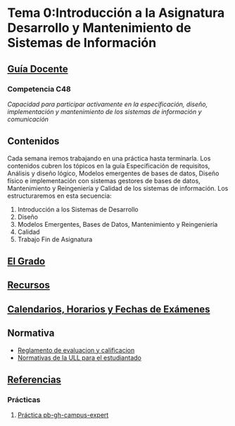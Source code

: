 # Tema 0:Introducción a la Asignatura Desarrollo y Mantenimiento de Sistemas de Información

## [Guía Docente](https://www.ull.es/apps/guias/guias/view_guide/26226/) 

### Competencia C48  

*Capacidad para participar activamente en la especificación, diseño, implementación y mantenimiento de los sistemas de información y comunicación*

## Contenidos

Cada semana iremos trabajando en una práctica hasta terminarla. Los contenidos cubren
los tópicos en la guía Especificación de requisitos, Análisis y diseño lógico, Modelos emergentes de bases de datos,
Diseño físico e implementación con sistemas gestores de bases de datos, Mantenimiento y Reingeniería y Calidad de los sistemas de información.
Los estructuraremos en esta secuencia:


1. Introducción a los Sistemas de Desarrollo
2. Diseño
3. Modelos Emergentes, Bases de Datos, Mantenimiento y Reingeniería
4. Calidad
5. Trabajo Fin de Asignatura

## [El Grado](../degree.md)

## [Recursos](../resources.md)

## [Calendarios, Horarios y Fechas de Exámenes](../timetables.md)

## Normativa

* [Reglamento de evaluacion y calificacion](https://www.ull.es/portal/normativa/normativa/nuevo-reglamento-de-evaluacion-y-calificacion-de-la-universidad-de-la-laguna/ )
* [Normativas de la ULL para el estudiantado](https://www.ull.es/portal/normativa/estudiantes/)

## [Referencias](../references.md)

### Prácticas

1. [Práctica pb-gh-campus-expert](practicas/pb-gh-campus-expert) 





